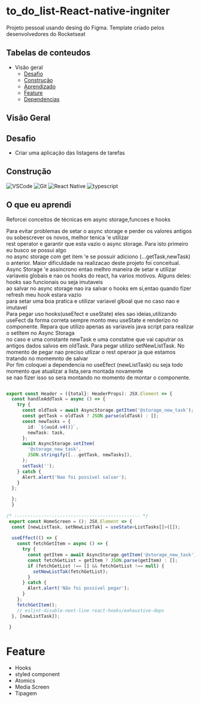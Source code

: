 # to_do_list-React-native-ingniter
Projeto pessoal usando desing do Figma. Template criado pelos desenvolvedores do Rocketseat  
 
## Tabelas de conteudos 
* Visão geral
  * <a href='#Desafio' >  Desafio </a>
  * <a href='#Construção' >  Construção </a>   
  * <a href='#o-que-eu-aprendi' >  Aprendizado </a>
  * <a href='#Feature' >  Feature </a>
  * <a href='#Dependencias'> Dependencias </a>

## Visão Geral
## Desafio
- Criar uma aplicação das listagens de tarefas

## Construção
 ![VSCode](https://img.shields.io/badge/-VSCode-0085D1?style=flat-square&logo=visual-studio-code&logoColor=white)
![Git](https://img.shields.io/badge/-Git-F05032?style=flat-square&logo=git&logoColor=white)
![React Native](https://img.shields.io/badge/-reactnative-212121?style=flat-square&logo=reactnative&logoColor=white)
![typescript](https://img.shields.io/badge/-typescript-EFD81D?style=flat-square&logo=typescript&logoColor=black)
  

## O que eu aprendi
Reforcei conceitos de técnicas em async storage,funcoes e hooks

Para evitar problemas de  setar o async storage e perder os valores antigos ou sobescrever os novos, melhor tenica 'e utilizar </br>
rest operator e  garantir que esta vazio o async storage. Para isto primeiro eu busco se possui algo </br>
no async storage com get item 'e se possuir  adiciono (...getTask,newTask) o anterior.
Maior dificuldade na realizacao deste projeto foi conceitual. Async Storage 'e assincrono entao melhro maneira de setar e utilizar
variaveis globais e nao os hooks do react, ha varios motivos. Alguns deles: hooks sao funcionais ou seja imutaveis </br>
ao salvar no async storage nao ira salvar o hooks em si,entao quando fizer refresh meu hook estara vazio</br>
para setar uma boa pratica e utilizar variavel glboal que no caso nao e imutavel</br>
Para pegar uso hooks(useEfect e useState) eles sao ideias,utilizando useFect da forma correta sempre monto meu useState e 
renderizo no componente. Repara que utilizo apenas as variaveis java script para realizar o setItem no Async Storaga</br>
no caso e uma constante newTask e uma constatne que vai caputrar os antigos dados salvos em oldTask.
Para pegar utilizo setNewListTask. No momento de pegar nao preciso utlizar o rest operaor ja que estamos tratando no momemnto de salvar</br>
Por fim coloquei a dependencia no useEfect (newListTask) ou seja todo momento que atualizar a lista,sera montada novamente </br>
se nao fizer isso so sera montando no momento de montar o componente.

```typescript

export const Header = ({total}: HeaderProps): JSX.Element => {
  const handleAddTask = async () => {
    try {
      const oldTask = await AsyncStorage.getItem('@storage_new_task');
      const getTask = oldTask ? JSON.parse(oldTask) : [];
      const newTasks = {
        id: `${uuid.v4()}`,
        newTask: task,
      };
      await AsyncStorage.setItem(
        '@storage_new_task',
        JSON.stringify([...getTask, newTasks]),
      );
      setTask('');
    } catch {
      Alert.alert('Nao foi possível salvar');
    }
  };

  };
  }
  
/* ----------------------------------------------- */  
 export const HomeScreen = (): JSX.Element => {
  const [newListTask, setNewListTak] = useState<ListTasks[]>([]);
 
  useEffect(() => {
    const fetchGetItem = async () => {
      try {
        const getItem = await AsyncStorage.getItem('@storage_new_task');
        const fetchGetList = getItem ? JSON.parse(getItem) : [];
        if (fetchGetList !== [] && fetchGetList !== null) {
          setNewListTak(fetchGetList);
        }
      } catch {
        Alert.alert('Não foi possível pegar');
      }
    };
    fetchGetItem();
    // eslint-disable-next-line react-hooks/exhaustive-deps
  }, [newListTask]);  
  
 } 
 ```

 # Feature
  - Hooks
  - styled component
  - Atomics
  - Media Screen
  - Tipagem
 

